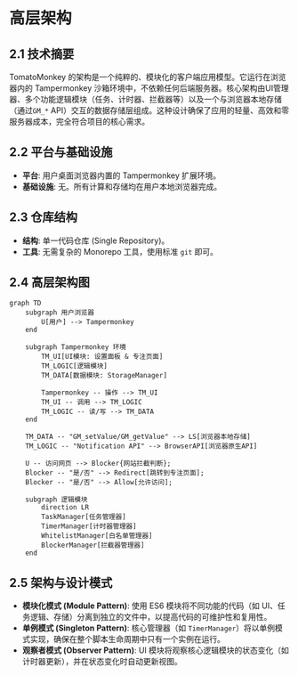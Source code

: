 # 高层架构

## 2.1 技术摘要

TomatoMonkey 的架构是一个纯粹的、模块化的客户端应用模型。它运行在浏览器内的 Tampermonkey 沙箱环境中，不依赖任何后端服务器。核心架构由UI管理器、多个功能逻辑模块（任务、计时器、拦截器等）以及一个与浏览器本地存储（通过`GM_*` API）交互的数据存储层组成。这种设计确保了应用的轻量、高效和零服务器成本，完全符合项目的核心需求。

## 2.2 平台与基础设施

- **平台**: 用户桌面浏览器内置的 Tampermonkey 扩展环境。
- **基础设施**: 无。所有计算和存储均在用户本地浏览器完成。

## 2.3 仓库结构

- **结构**: 单一代码仓库 (Single Repository)。
- **工具**: 无需复杂的 Monorepo 工具，使用标准 `git` 即可。

## 2.4 高层架构图

```mermaid
graph TD
    subgraph 用户浏览器
        U[用户] --> Tampermonkey
    end

    subgraph Tampermonkey 环境
        TM_UI[UI模块: 设置面板 & 专注页面]
        TM_LOGIC[逻辑模块]
        TM_DATA[数据模块: StorageManager]

        Tampermonkey -- 操作 --> TM_UI
        TM_UI -- 调用 --> TM_LOGIC
        TM_LOGIC -- 读/写 --> TM_DATA
    end

    TM_DATA -- "GM_setValue/GM_getValue" --> LS[浏览器本地存储]
    TM_LOGIC -- "Notification API" --> BrowserAPI[浏览器原生API]

    U -- 访问网页 --> Blocker{网站拦截判断};
    Blocker -- "是/否" --> Redirect[跳转到专注页面];
    Blocker -- "是/否" --> Allow[允许访问];

    subgraph 逻辑模块
        direction LR
        TaskManager[任务管理器]
        TimerManager[计时器管理器]
        WhitelistManager[白名单管理器]
        BlockerManager[拦截器管理器]
    end

```

## 2.5 架构与设计模式

- **模块化模式 (Module Pattern)**: 使用 ES6 模块将不同功能的代码（如 UI、任务逻辑、存储）分离到独立的文件中，以提高代码的可维护性和复用性。
- **单例模式 (Singleton Pattern)**: 核心管理器（如 `TimerManager`）将以单例模式实现，确保在整个脚本生命周期中只有一个实例在运行。
- **观察者模式 (Observer Pattern)**: UI 模块将观察核心逻辑模块的状态变化（如计时器更新），并在状态变化时自动更新视图。
